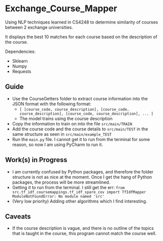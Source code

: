 # Exchange_Course_Mapper
Using NLP techniques learned in CS4248 to determine similarity of courses between 2 exchange universities.

It displays the best 10 matches for each course based on the description of the course.

Dependencies:
- Sklearn
- Numpy
- Requests
## Guide
- Use the CourseGetters folder to extract course information into the JSON format with the following format:
  - ```[ [course_code, course_description], [course_code, course_description], [course_code, course_description], ... ]```
  - The model trains using the course description
- Copy the information to train on into the file `src/main/TRAIN`
- Add the course code and the course details to `src/main/TEST` in the same structure as seen in `src/main/example_TEST`
- Run the `main.py` file. I cannot get it to run from the terminal for some reason, so now I am using PyCharm to run it.

## Work(s) in Progress
- I am currently confused by Python packages, and therefore the folder structure is not as nice at the moment. Once I get the hang of Python packages, the process will be more streamlined.
- Getting it to run from the terminal. I still get the err: `from src.tf_idf_coursemappings.tf_idf_spare_cov import TfIdfMapper
ModuleNotFoundError: No module named 'src'`
- (Very low priority) Adding other algorithms which I find interesting.

## Caveats
- If the course description is vague, and there is no outline of the topics that is taught in the course, this program cannot match the course well.
